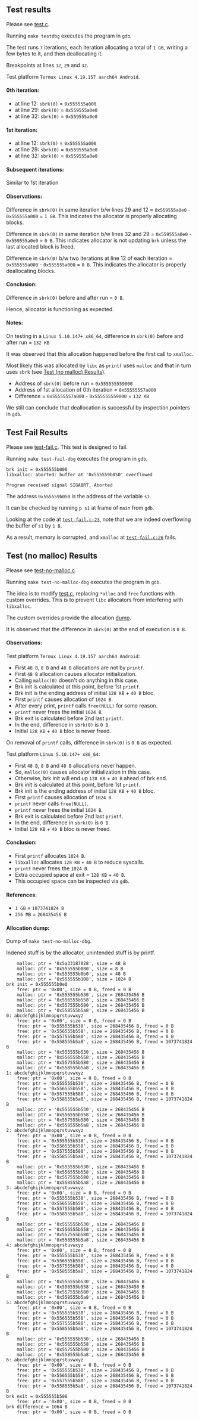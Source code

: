 ## Test results
Please see [test.c](test.c).

Running `make testdbg` executes the program in `gdb`.

The test runs `7` iterations, each iteration allocating a total of `1 GB`, writing a few bytes to it, and then deallocating it.

Breakpoints at lines `12`, `29` and `32`.

Test platform `Termux Linux 4.19.157 aarch64 Android`.

#### 0th iteration:
 - at line 12: `sbrk(0)` = `0x555555a000`
 - at line 29: `sbrk(0)` = `0x559555a0e0`
 - at line 32: `sbrk(0)` = `0x559555a0e0`

#### 1st iteration:
 - at line 12: `sbrk(0)` = `0x555555a000`
 - at line 29: `sbrk(0)` = `0x559555a0e0`
 - at line 32: `sbrk(0)` = `0x559555a0e0`

#### Subsequent iterations:
Similar to 1st iteration

#### Observations:

Difference in `sbrk(0)` in same iteration b/w lines 29 and 12 = `0x559555a0e0` - `0x555555a000` = `1 GB`.
This indicates the allocator is properly allocating blocks.

Difference in `sbrk(0)` in same iteration b/w lines 32 and 29 = `0x559555a0e0` - `0x559555a0e0` = `0 B`.
This indicates allocator is not updating `brk` unless the last allocated block is freed.

Difference in `sbrk(0)` b/w two iterations at line 12 of each iteration = `0x555555a000` - `0x555555a000` = `0 B`.
This indicates the allocator is properly deallocating blocks.

#### Conclusion:
Difference in `sbrk(0)` before and after run = `0 B`.

Hence, allocator is functioning as expected.

#### Notes:
On testing in a `Linux 5.10.147+ x86_64`, difference in `sbrk(0)` before and after run = `132 KB`

It was observed that this allocation happened before the first call to `xmalloc`.

Most likely this was allocated by `libc` as `printf` uses `malloc` and that in turn uses `sbrk` (see [Test (no malloc) Results](#test-no-malloc-results)).

- Address of `sbrk(0)` before run = `0x555555559000`
- Address of 1st allocation of 0th iteration = `0x55555557a000`
- Difference = `0x55555557a000` - `0x555555559000` = `132 KB`

We still can conclude that deallocation is successful by inspection pointers in `gdb`.

## Test Fail Results
Please see [test-fail.c](test-fail.c).
This test is designed to fail.

Running `make test-fail-dbg` executes the program in `gdb`.

```
brk init = 0x555555b000
libxalloc: aborted: buffer at '0x555559b050' overflowed

Program received signal SIGABRT, Aborted
```

The address `0x555559b050` is the address of the variable `s1`.

It can be checked by running `p s1` at frame of `main` from `gdb`.

Looking at the code at [`test-fail.c:23`](test-fail.c#L23), note that we are indeed overflowing the buffer of `s1` by `1 B`.

As a result, memory is corrupted, and `xmalloc` at [`test-fail.c:26`](test-fail.c#L26) fails.

## Test (no malloc) Results
Please see [test-no-malloc.c](test-no-malloc.c).

Running `make test-no-malloc-dbg` executes the program in `gdb`.

The idea is to modify [test.c](test.c), replacing `*alloc` and `free` functions with custom overrides.
This is to prevent `libc` allocators from interfering with `libxalloc`.

The custom overrides provide the allocation [dump](#allocation-dump).

It is observed that the difference in `sbrk(0)` at the end of execution is `0 B`.

#### Observations:
Test platform `Termux Linux 4.19.157 aarch64 Android`:
- First `48 B`, `8 B` and `48 B` allocations are not by `printf`.
- First `48 B` allocation causes allocator initialization.
- Calling `malloc(0)` doesn't do anything in this case.
- Brk init is calculated at this point, before 1st `printf`.
- Brk init is the ending address of initial `128 KB` + `40 B` bloc.
- First `printf` causes allocation of `1024 B`.
- After every print, `printf` calls `free(NULL)` for some reason.
- `printf` never frees the initial `1024 B`.
- Brk exit is calculated before 2nd last `printf`.
- In the end, difference in `sbrk(0)` is `0 B`.
- Initial `128 KB` + `40 B` bloc is never freed.

On removal of `printf` calls, difference in `sbrk(0)` is `0 B` as expected.

Test platform `Linux 5.10.147+ x86_64`:
- First `48 B`, `8 B` and `48 B` allocations never happen.
- So, `malloc(0)` causes allocator initialization in this case.
- Otherwise, brk init will end up `128 KB` + `40 B` ahead of brk end.
- Brk init is calculated at this point, before 1st `printf`.
- Brk init is the ending address of initial `128 KB` + `40 B` bloc.
- First `printf` causes allocation of `1024 B`.
- `printf` never calls `free(NULL)`.
- `printf` never frees the initial `1024 B`.
- Brk exit is calculated before 2nd last `printf`.
- In the end, difference in `sbrk(0)` is `0 B`.
- Initial `128 KB` + `40 B` bloc is never freed.

#### Conclusion:
- First `printf` allocates `1024 B`.
- `libxalloc` allocates `128 KB` + `40 B` to reduce syscalls.
- `printf` never frees the `1024 B`.
- Extra occupied space at exit = `128 KB` + `40 B`.
- This occupied space can be inspected via `gdb`.

#### References:
- `1 GB` = `1073741824 B`
- `256 MB` = `268435456 B`

#### Allocation dump:
Dump of `make test-no-malloc-dbg`.

Indened stuff is by the allocator, unintended stuff is by printf.
```
    malloc: ptr = '0x5a33187028', size = 48 B
    malloc: ptr = '0x555555b080', size = 8 B
    malloc: ptr = '0x555555b0b0', size = 48 B
    malloc: ptr = '0x555555b108', size = 1024 B
brk init = 0x555555b0e0
    free: ptr = '0x00', size = 0 B, freed = 0 B
    malloc: ptr = '0x555555b530', size = 268435456 B
    malloc: ptr = '0x556555b558', size = 268435456 B
    malloc: ptr = '0x557555b580', size = 268435456 B
    malloc: ptr = '0x558555b5a8', size = 268435456 B
0: abcdefghijklmnopqrstuvwxyz
    free: ptr = '0x00', size = 0 B, freed = 0 B
    free: ptr = '0x555555b530', size = 268435456 B, freed = 0 B
    free: ptr = '0x556555b558', size = 268435456 B, freed = 0 B
    free: ptr = '0x557555b580', size = 268435456 B, freed = 0 B
    free: ptr = '0x558555b5a8', size = 268435456 B, freed = 1073741824 B
    malloc: ptr = '0x555555b530', size = 268435456 B
    malloc: ptr = '0x556555b558', size = 268435456 B
    malloc: ptr = '0x557555b580', size = 268435456 B
    malloc: ptr = '0x558555b5a8', size = 268435456 B
1: abcdefghijklmnopqrstuvwxyz
    free: ptr = '0x00', size = 0 B, freed = 0 B
    free: ptr = '0x555555b530', size = 268435456 B, freed = 0 B
    free: ptr = '0x556555b558', size = 268435456 B, freed = 0 B
    free: ptr = '0x557555b580', size = 268435456 B, freed = 0 B
    free: ptr = '0x558555b5a8', size = 268435456 B, freed = 1073741824 B
    malloc: ptr = '0x555555b530', size = 268435456 B
    malloc: ptr = '0x556555b558', size = 268435456 B
    malloc: ptr = '0x557555b580', size = 268435456 B
    malloc: ptr = '0x558555b5a8', size = 268435456 B
2: abcdefghijklmnopqrstuvwxyz
    free: ptr = '0x00', size = 0 B, freed = 0 B
    free: ptr = '0x555555b530', size = 268435456 B, freed = 0 B
    free: ptr = '0x556555b558', size = 268435456 B, freed = 0 B
    free: ptr = '0x557555b580', size = 268435456 B, freed = 0 B
    free: ptr = '0x558555b5a8', size = 268435456 B, freed = 1073741824 B
    malloc: ptr = '0x555555b530', size = 268435456 B
    malloc: ptr = '0x556555b558', size = 268435456 B
    malloc: ptr = '0x557555b580', size = 268435456 B
    malloc: ptr = '0x558555b5a8', size = 268435456 B
3: abcdefghijklmnopqrstuvwxyz
    free: ptr = '0x00', size = 0 B, freed = 0 B
    free: ptr = '0x555555b530', size = 268435456 B, freed = 0 B
    free: ptr = '0x556555b558', size = 268435456 B, freed = 0 B
    free: ptr = '0x557555b580', size = 268435456 B, freed = 0 B
    free: ptr = '0x558555b5a8', size = 268435456 B, freed = 1073741824 B
    malloc: ptr = '0x555555b530', size = 268435456 B
    malloc: ptr = '0x556555b558', size = 268435456 B
    malloc: ptr = '0x557555b580', size = 268435456 B
    malloc: ptr = '0x558555b5a8', size = 268435456 B
4: abcdefghijklmnopqrstuvwxyz
    free: ptr = '0x00', size = 0 B, freed = 0 B
    free: ptr = '0x555555b530', size = 268435456 B, freed = 0 B
    free: ptr = '0x556555b558', size = 268435456 B, freed = 0 B
    free: ptr = '0x557555b580', size = 268435456 B, freed = 0 B
    free: ptr = '0x558555b5a8', size = 268435456 B, freed = 1073741824 B
    malloc: ptr = '0x555555b530', size = 268435456 B
    malloc: ptr = '0x556555b558', size = 268435456 B
    malloc: ptr = '0x557555b580', size = 268435456 B
    malloc: ptr = '0x558555b5a8', size = 268435456 B
5: abcdefghijklmnopqrstuvwxyz
    free: ptr = '0x00', size = 0 B, freed = 0 B
    free: ptr = '0x555555b530', size = 268435456 B, freed = 0 B
    free: ptr = '0x556555b558', size = 268435456 B, freed = 0 B
    free: ptr = '0x557555b580', size = 268435456 B, freed = 0 B
    free: ptr = '0x558555b5a8', size = 268435456 B, freed = 1073741824 B
    malloc: ptr = '0x555555b530', size = 268435456 B
    malloc: ptr = '0x556555b558', size = 268435456 B
    malloc: ptr = '0x557555b580', size = 268435456 B
    malloc: ptr = '0x558555b5a8', size = 268435456 B
6: abcdefghijklmnopqrstuvwxyz
    free: ptr = '0x00', size = 0 B, freed = 0 B
    free: ptr = '0x555555b530', size = 268435456 B, freed = 0 B
    free: ptr = '0x556555b558', size = 268435456 B, freed = 0 B
    free: ptr = '0x557555b580', size = 268435456 B, freed = 0 B
    free: ptr = '0x558555b5a8', size = 268435456 B, freed = 1073741824 B
brk exit = 0x555555b508
    free: ptr = '0x00', size = 0 B, freed = 0 B
brk difference = 1064 B
    free: ptr = '0x00', size = 0 B, freed = 0 B
```
